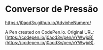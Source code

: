 # Conversor de Pressão
https://j0aod3v.github.io/AdvinheNumero/

A Pen created on CodePen.io. Original URL: [https://codepen.io/j0aod3v/pen/vYWwjxB](https://codepen.io/j0aod3v/pen/vYWwjxB).


